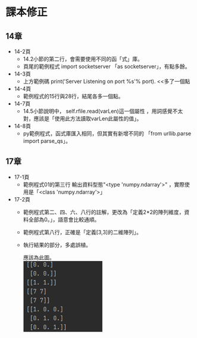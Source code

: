 # 課本修正

## 14章

+ 14-2頁
  + 14.2小節的第二行，會需要使用不同的函「式」庫。
  + 頁尾的範例程式 import socketserver 「as socketserver」，有點多餘。
+ 14-3頁
  + 上方範例碼 print('Server Listening on port %s'% port).  <<多了一個點
+ 14-4頁
  + 範例程式的15行與28行，結尾各多一個點。
+ 14-7頁
  + 14.5小節說明中， self.rfile.read(varLen)這一個屬性 ，用詞感覺不太對，應該是「使用此方法讀取varLen此屬性的值」。
+ 14-8頁
  + py範例程式，函式庫匯入相同，但其實有新增不同的 「from urllib.parse import parse_qs」。

## 17章
+ 17-1頁
  + 範例程式01的第三行 輸出資料型態"<type 'numpy.ndarray'>" ，實際使用是「<class 'numpy.ndarray'>」
+ 17-2頁
  + 範例程式第二、四、六、八行的註解，更改為「定義2*2的陣列維度，資料全部為0。」，語意會比較通順。
  + 範例程式第八行，正確是「定義[3,3]的二維陣列」。
  + 執行結果的部分，多處誤植。
   
    應該為此圖。<br/>
    ![](./Python/img/book.png)

    
       